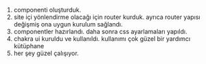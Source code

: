  1. componenti oluşturduk.
 2. site içi yönlendirme olacağı için router kurduk. ayrıca router yapısı değişmiş ona uygun kurulum sağlandı.
 3. componentler hazırlandı. daha sonra css ayarlamaları yapıldı.
 4. chakra ui kuruldu ve kullanıldı. kullanımı çok güzel bir yardımcı kütüphane
 5. her şey güzel çalışıyor.
